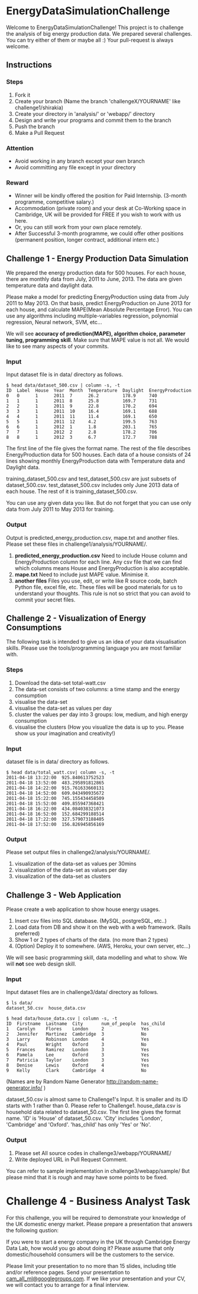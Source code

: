 # EnergyDataSimulationChallenge

Welcome to EnergyDataSimulationChallenge!
This project is to challenge the analysis of big energy production data.
We prepared several challenges.
You can try either of them or maybe all :)
Your pull-request is always welcome.

## Instructions

### Steps

1. Fork it
2. Create your branch
(Name the branch 'challengeX/YOURNAME' like challenge1/shirakia)
3. Create your directory in 'analysis/' or 'webapp/' directory
4. Design and write your programs and commit them to the branch
5. Push the branch
6. Make a Pull Request

### Attention
- Avoid working in any branch except your own branch
- Avoid committing any file except in your directory

### Reward

* Winner will be kindly offered the position for Paid Internship. (3-month programme, competitive salary.)
* Accommodation (private room) and your desk at Co-Working space in Cambridge, UK will be provided for FREE if you wish to work with us here.
* Or, you can still work from your own place remotely.
* After Successful 3-month programme, we could offer other positions (permanent position, longer contract, additional intern etc.)

## Challenge 1 - Energy Production Data Simulation

We prepared the energy production data for 500 houses.
For each house, there are monthly data from July, 2011 to June, 2013.
The data are given temperature data and daylight data.

Please make a model for predicting EnergyProduction using data from July 2011 to May 2013.
On that basis, predict EnergyProduction on June 2013 for each house, and calculate MAPE(Mean Absolute Percentage Error).
You can use any algorithms including multiple-variables regression, polynomial regression, Neural network, SVM, etc...

We will see **accuracy of prediction(MAPE), algorithm choice, parameter tuning, programming skill**.
Make sure that MAPE value is not all. We would like to see many aspects of your commits.

### Input

Input dataset file is in data/ directory as follows.
```
$ head data/dataset_500.csv | column -s, -t
ID  Label  House  Year  Month  Temperature  Daylight  EnergyProduction
0   0      1      2011  7      26.2         178.9     740
1   1      1      2011  8      25.8         169.7     731
2   2      1      2011  9      22.8         170.2     694
3   3      1      2011  10     16.4         169.1     688
4   4      1      2011  11     11.4         169.1     650
5   5      1      2011  12     4.2          199.5     763
6   6      1      2012  1      1.8          203.1     765
7   7      1      2012  2      2.8          178.2     706
8   8      1      2012  3      6.7          172.7     788
```

The first line of the file gives the format name.
The rest of the file describes EnergyProduction data for 500 houses.
Each data of a house consists of 24 lines showing monthly EnergyProduction data with Temperature data and Daylight data.

training_dataset_500.csv and test_dataset_500.csv are just subsets of dataset_500.csv.
test_dataset_500.csv includes only June 2013 data of each house. The rest of it is training_dataset_500.csv.

You can use any given data you like. But do not forget that you can use only data from July 2011 to May 2013 for training.

### Output

Output is predicted_energy_production.csv, mape.txt and another files.
Please set these files in challenge1/analysis/YOURNAME/.

1. **predicted_energy_production.csv**
Need to include House column and EnergyProduction column for each line.
Any csv file that we can find which columns means House and EnergyProduction is also acceptable.
2. **mape.txt**
Need to include just MAPE value. Minimise it.
3. **another files**
Files you use, edit, or write like R source code, batch Python file, excel file, etc.
These files will be good materials for us to understand your thoughts.
This rule is not so strict that you can avoid to commit your secret files.


## Challenge 2 - Visualization of Energy Consumptions

The following task is intended to give us an idea of your data visualisation skills. Please use the tools/programming language you are most familiar with.


### Steps
1. Download the data-set total-watt.csv
2. The data-set consists of two columns: a time stamp and the energy consumption
3. visualise the data-set
5. visualise the data-set as values per day
6. cluster the values per day into 3 groups: low, medium, and high energy consumption
7. visualise the clusters (How you visualize the data is up to you. Please show us your imagination and creativity!)

### Input
dataset file is in data/ directory as follows.

```
$ head data/total_watt.csv| column -s, -t
2011-04-18 13:22:00  925.840613752523
2011-04-18 13:52:00  483.295891812865
2011-04-18 14:22:00  915.761633660131
2011-04-18 14:52:00  609.043490935672
2011-04-18 15:22:00  745.155434458509
2011-04-18 15:52:00  409.855947368421
2011-04-18 16:22:00  434.084038321073
2011-04-18 16:52:00  152.684299188514
2011-04-18 17:22:00  327.579073188405
2011-04-18 17:52:00  156.826945856169
```

### Output
Please set output files in challenge2/analysis/YOURNAME/.

1. visualization of the data-set as values per 30mins
2. visualization of the data-set as values per day
3. visualization of the data-set as clusters

## Challenge 3 - Web Application

Please create a web application to show house energy usages.

1. Insert csv files into SQL database. (MySQL, postgreSQL, etc..)
2. Load data from DB and show it on the web with a web framework. (Rails preferred)
3. Show 1 or 2 types of charts of the data. (no more than 2 types)
4. (Option) Deploy it to somewhere. (AWS, Heroku, your own server, etc...)

We will see basic programming skill, data modelling and what to show. We will **not** see web design skill.

### Input

Input dataset files are in challenge3/data/ directory as follows.
```
$ ls data/
dataset_50.csv  house_data.csv

$ head data/house_data.csv | column -s, -t
ID  Firstname  Lastname  City       num_of_people  has_child
1   Carolyn    Flores    London     2              Yes
2   Jennifer   Martinez  Cambridge  3              No
3   Larry      Robinson  London     4              Yes
4   Paul       Wright    Oxford     3              No
5   Frances    Ramirez   London     3              Yes
6   Pamela     Lee       Oxford     3              Yes
7   Patricia   Taylor    London     3              Yes
8   Denise     Lewis     Oxford     4              Yes
9   Kelly      Clark     Cambridge  4              No
```
(Names are by Random Name Generator http://random-name-generator.info/ )

dataset_50.csv is almost same to Challenge1's Input. It is smaller and its ID starts with 1 rather than 0. Please refer to Challenge1.
house_data.csv is household data related to dataset_50.csv.
The first line gives the format name. 'ID' is 'House' of dataset_50.csv. 'City' includes 'London', 'Cambridge' and 'Oxford'. 'has_child' has only 'Yes' or 'No'.

### Output

1. Please set All source codes in challenge3/webapp/YOURNAME/
2. Write deployed URL in Pull Request Comment.

You can refer to sample implementation in challenge3/webapp/sample/
But please mind that it is rough and may have some points to be fixed.


# Challenge 4 - Business Analyst Task

For this challenge, you will be required to demonstrate your knowledge of the UK domestic energy market. Please prepare a presentation that answers the following qustion:

If you were to start a energy company in the UK through Cambridge Energy Data Lab, how would you go about doing it? Please assume that only domestic/household consumers will be the customers to the service.

Please limit your presentation to no more than 15 slides, including title and/or reference pages. Send your presentation to cam_all_ml@googlegroups.com. If we like your presentation and your CV, we will contact you to arrange for a final interview.


